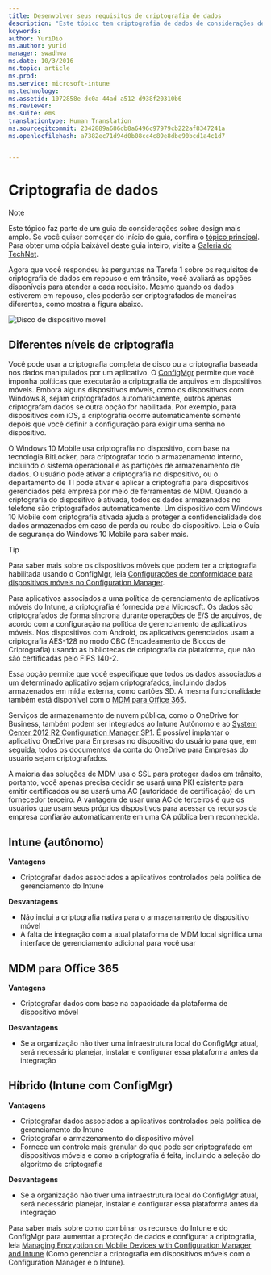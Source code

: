 ```yaml
---
title: Desenvolver seus requisitos de criptografia de dados
description: "Este tópico tem criptografia de dados de considerações design em dispositivos móveis. Este tópico faz parte de um conjunto maior de artigos sobre Considerações de Design de Gerenciamento de Dispositivos Móveis."
keywords: 
author: YuriDio
ms.author: yurid
manager: swadhwa
ms.date: 10/3/2016
ms.topic: article
ms.prod: 
ms.service: microsoft-intune
ms.technology: 
ms.assetid: 1072858e-dc0a-44ad-a512-d938f20310b6
ms.reviewer: 
ms.suite: ems
translationtype: Human Translation
ms.sourcegitcommit: 2342889a686db8a6496c97979cb222af8347241a
ms.openlocfilehash: a7382ec71d94d0b08cc4c89e8dbe90bcd1a4c1d7


---
```


# <a name="data-encryption"></a>Criptografia de dados

>[!NOTE]
>Este tópico faz parte de um guia de considerações sobre design mais amplo. Se você quiser começar do início do guia, confira o [tópico principal](mdm-design-considerations-guide.md). Para obter uma cópia baixável deste guia inteiro, visite a [Galeria do TechNet](https://gallery.technet.microsoft.com/Mobile-Device-Management-7d401582).

Agora que você respondeu às perguntas na Tarefa 1 sobre os requisitos de criptografia de dados em repouso e em trânsito, você avaliará as opções disponíveis para atender a cada requisito. Mesmo quando os dados estiverem em repouso, eles poderão ser criptografados de maneiras diferentes, como mostra a figura abaixo.

![Disco de dispositivo móvel](./media/MDM_Figure_09.png)

## <a name="different-levels-of-encryption"></a>Diferentes níveis de criptografia

Você pode usar a criptografia completa de disco ou a criptografia baseada nos dados manipulados por um aplicativo. O [ConfigMgr](https://technet.microsoft.com/library/dn919655.aspx) permite que você imponha políticas que executarão a criptografia de arquivos em dispositivos móveis. Embora alguns dispositivos móveis, como os dispositivos com Windows 8, sejam criptografados automaticamente, outros apenas criptografam dados se outra opção for habilitada. Por exemplo, para dispositivos com iOS, a criptografia ocorre automaticamente somente depois que você definir a configuração para exigir uma senha no dispositivo.

O Windows 10 Mobile usa criptografia no dispositivo, com base na tecnologia BitLocker, para criptografar todo o armazenamento interno, incluindo o sistema operacional e as partições de armazenamento de dados. O usuário pode ativar a criptografia no dispositivo, ou o departamento de TI pode ativar e aplicar a criptografia para dispositivos gerenciados pela empresa por meio de ferramentas de MDM. Quando a criptografia do dispositivo é ativada, todos os dados armazenados no telefone são criptografados automaticamente. Um dispositivo com Windows 10 Mobile com criptografia ativada ajuda a proteger a confidencialidade dos dados armazenados em caso de perda ou roubo do dispositivo. Leia o Guia de segurança do Windows 10 Mobile para saber mais.

>[!TIP]
> Para saber mais sobre os dispositivos móveis que podem ter a criptografia habilitada usando o ConfigMgr, leia [Configurações de conformidade para dispositivos móveis no Configuration Manager](https://technet.microsoft.com/library/dn376523.aspx).

Para aplicativos associados a uma política de gerenciamento de aplicativos móveis do Intune, a criptografia é fornecida pela Microsoft. Os dados são criptografados de forma síncrona durante operações de E/S de arquivos, de acordo com a configuração na política de gerenciamento de aplicativos móveis. Nos dispositivos com Android, os aplicativos gerenciados usam a criptografia AES-128 no modo CBC (Encadeamento de Blocos de Criptografia) usando as bibliotecas de criptografia da plataforma, que não são certificadas pelo FIPS 140-2.

Essa opção permite que você especifique que todos os dados associados a um determinado aplicativo sejam criptografados, incluindo dados armazenados em mídia externa, como cartões SD. A mesma funcionalidade também está disponível com o [MDM para Office 365](https://technet.microsoft.com/library/ms.o365.cc.devicepolicysupporteddevice.aspx).

Serviços de armazenamento de nuvem pública, como o OneDrive for Business, também podem ser integrados ao Intune Autônomo e ao [System Center 2012 R2 Configuration Manager SP1](https://technet.microsoft.com/library/mt131422.aspx). É possível implantar o aplicativo OneDrive para Empresas no dispositivo do usuário para que, em seguida, todos os documentos da conta do OneDrive para Empresas do usuário sejam criptografados.

A maioria das soluções de MDM usa o SSL para proteger dados em trânsito, portanto, você apenas precisa decidir se usará uma PKI existente para emitir certificados ou se usará uma AC (autoridade de certificação) de um fornecedor terceiro. A vantagem de usar uma AC de terceiros é que os usuários que usam seus próprios dispositivos para acessar os recursos da empresa confiarão automaticamente em uma CA pública bem reconhecida.

## <a name="intune-standalone"></a>Intune (autônomo)

**Vantagens**

- Criptografar dados associados a aplicativos controlados pela política de gerenciamento do Intune

**Desvantagens**

- Não inclui a criptografia nativa para o armazenamento de dispositivo móvel
- A falta de integração com a atual plataforma de MDM local significa uma interface de gerenciamento adicional para você usar

## <a name="mdm-of-office-365"></a>MDM para Office 365

**Vantagens**

- Criptografar dados com base na capacidade da plataforma de dispositivo móvel

**Desvantagens**

- Se a organização não tiver uma infraestrutura local do ConfigMgr atual, será necessário planejar, instalar e configurar essa plataforma antes da integração

## <a name="hybrid-intune-with-configmgr"></a>Híbrido (Intune com ConfigMgr)

**Vantagens**

- Criptografar dados associados a aplicativos controlados pela política de gerenciamento do Intune
- Criptografar o armazenamento do dispositivo móvel
- Fornece um controle mais granular do que pode ser criptografado em dispositivos móveis e como a criptografia é feita, incluindo a seleção do algoritmo de criptografia

**Desvantagens**

- Se a organização não tiver uma infraestrutura local do ConfigMgr atual, será necessário planejar, instalar e configurar essa plataforma antes da integração

Para saber mais sobre como combinar os recursos do Intune e do ConfigMgr para aumentar a proteção de dados e configurar a criptografia, leia [Managing Encryption on Mobile Devices with Configuration Manager and Intune](http://blogs.technet.com/b/pauljones/archive/2014/08/04/managing-encryption-on-mobile-devices-with-configuration-manager-and-intune.aspx) (Como gerenciar a criptografia em dispositivos móveis com o Configuration Manager e o Intune).



<!--HONumber=Jan17_HO1-->


